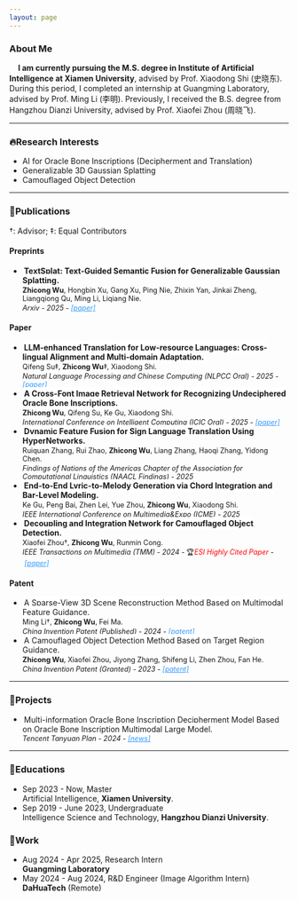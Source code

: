 ```yaml
---
layout: page
---
```


### About Me


&nbsp;&nbsp;&nbsp;&nbsp;**I am currently pursuing the M.S. degree in Institute of Artificial Intelligence at Xiamen University**, advised by Prof. Xiaodong Shi (史晓东). During this period, I completed an internship at Guangming Laboratory, advised by Prof. Ming Li (李明). Previously, I received the B.S. degree from Hangzhou Dianzi University, advised by Prof. Xiaofei Zhou (周晓飞).<br>

---

### 🔥Research Interests

- AI for Oracle Bone Inscriptions (Decipherment and Translation)
- Generalizable 3D Gaussian Splatting
- Camouflaged Object Detection

***

### 📖Publications

†: Advisor; ‡: Equal Contributors

#### Preprints

- <span style="background-color: #FFFFFF; padding: 0.2em; border-radius: 4px; word-wrap: overflow-wrap: word-break: break-all;">**TextSplat: Text-Guided Semantic Fusion for Generalizable Gaussian Splatting.** </span><br><span style="font-size: 0.9em;">**Zhicong Wu**, Hongbin Xu, Gang Xu, Ping Nie, Zhixin Yan, Jinkai Zheng, Liangqiong Qu, Ming Li, Liqiang Nie.</span><br><span style="font-size: 0.9em;">*Arxiv - 2025 - <a href="https://arxiv.org/abs/2504.09588" style="color:#3399FF;">[paper]</a>*</span>

#### Paper

- <span style="background-color: #FFFFFF; padding: 0.2em; border-radius: 4px; word-wrap: overflow-wrap: word-break: break-all;">**LLM-enhanced Translation for Low-resource Languages: Cross-lingual Alignment and Multi-domain Adaptation.** </span><br><span style="font-size: 0.9em;">Qifeng Su‡, **Zhicong Wu**‡, Xiaodong Shi.</span><br><span style="font-size: 0.9em;">*Natural Language Processing and Chinese Computing (NLPCC Oral) - 2025 - <a href="https://arxiv.org/abs/2409.06381" style="color:#3399FF;">[paper]</a>*</span>
- <span style="background-color: #FFFFFF; padding: 0.2em; border-radius: 4px; word-wrap: overflow-wrap: word-break: break-all;">**A Cross-Font Image Retrieval Network for Recognizing Undeciphered Oracle Bone Inscriptions.** </span><br><span style="font-size: 0.9em;">**Zhicong Wu**, Qifeng Su, Ke Gu, Xiaodong Shi.</span><br><span style="font-size: 0.9em;">*International Conference on Intelligent Computing (ICIC Oral) - 2025 - <a href="https://arxiv.org/abs/2409.06381" style="color:#3399FF;">[paper]</a>*</span>
- <span style="background-color: #FFFFFF; padding: 0.2em; border-radius: 4px; word-wrap: overflow-wrap: word-break: break-all;">**Dynamic Feature Fusion for Sign Language Translation Using HyperNetworks.** </span><br><span style="font-size: 0.9em;">Ruiquan Zhang, Rui Zhao, **Zhicong Wu**, Liang Zhang, Haoqi Zhang, Yidong Chen.</span><br><span style="font-size: 0.9em;">*Findings of Nations of the Americas Chapter of the Association for Computational Linguistics (NAACL Findings) - 2025*</span>
- <span style="background-color: #FFFFFF; padding: 0.2em; border-radius: 4px; word-wrap: overflow-wrap: word-break: break-all;">**End-to-End Lyric-to-Melody Generation via Chord Integration and Bar-Level Modeling.**</span><br><span style="font-size: 0.9em;">Ke Gu, Peng Bai, Zhen Lei, Yue Zhou, **Zhicong Wu**, Xiaodong Shi.</span><br><span style="font-size: 0.9em;">*IEEE International Conference on Multimedia&Expo (ICME) - 2025*</span>
- <span style="background-color: #FFFFFF; padding: 0.2em; border-radius: 4px; word-wrap: overflow-wrap: word-break: break-all;">**Decoupling and Integration Network for Camouflaged Object Detection.** </span><br><span style="font-size: 0.9em;">Xiaofei Zhou†, **Zhicong Wu**, Runmin Cong.</span><br><span style="font-size: 0.9em;">*IEEE Transactions on Multimedia (TMM) - 2024 -* 🏆*<span style="color:red;">ESI Highly Cited Paper</span> - <a href="https://ieeexplore.ieee.org/abstract/document/10417767" style="color:#3399FF;">[paper]</a>*</span>

#### Patent

- <span style="background-color: #FFFFFF; padding: 0.2em; border-radius: 4px; word-wrap: overflow-wrap: word-break: break-all;">A Sparse-View 3D Scene Reconstruction Method Based on Multimodal Feature Guidance. </span><br><span style="font-size: 0.9em;">Ming Li†, **Zhicong Wu**, Fei Ma.</span><br><span style="font-size: 0.9em;">*China Invention Patent (Published) - 2024 - <a href="https://kns.cnki.net/kcms2/article/abstract?v=iIrmkp53Lzw9VRt0_hXai-bIf2hpNqIYqLiAjqjzTSXYb7uUFqbhljdXy3QkgWgVHV2hBsSQATq9BqFLpuSUVWNrnvZgZNXkQ_jiWp6_ypzFZ4EmFtKsxSURzmhJHawQAuct4JG2HZQDonS2ozTxJafGzAUsxtaxdUpEnsqPcI_i7zGfORlG8A==&uniplatform=NZKPT&language=CHS" style="color:#3399FF;">[patent]</a>*</span>
- <span style="background-color: #FFFFFF; padding: 0.2em; border-radius: 4px; word-wrap: overflow-wrap: word-break: break-all;">A Camouflaged Object Detection Method Based on Target Region Guidance. </span><br><span style="font-size: 0.9em;">**Zhicong Wu**, Xiaofei Zhou, Jiyong Zhang, Shifeng Li, Zhen Zhou, Fan He.</span><br><span style="font-size: 0.9em;">*China Invention Patent (Granted) - 2023 - <a href="https://kns.cnki.net/kcms2/article/abstract?v=S5uBaE2M3Od0pWaxuBd1ZhHWGmkbwMQKq9FWyilqiu3SsS9mgr7SkzYPDA_A2FvSJS-yfz0GcpIc7vJQyK9M8M_-AnpHejJOB08_ZKWN3bBDLEuagLH-5aAoRJyjPme2zBiN1vuXdU8=&uniplatform=NZKPT&language=CHS" style="color:#3399FF;">[patent]</a>*</span>

***

### 🏹Projects

- <span style="background-color: #FFFFFF; padding: 0.2em; border-radius: 4px; word-wrap: overflow-wrap: word-break: break-all;">Multi-information Oracle Bone Inscription Decipherment Model Based on Oracle Bone Inscription Multimodal Large Model.</span><br><span style="font-size: 0.9em;">*Tencent Tanyuan Plan - 2024 - <a href="https://mp.weixin.qq.com/s/rpsJ3whifQgc_oZ5uwtboA" style="color:#3399FF;">[news]</a>*</span>

---

### 🏫Educations

- Sep 2023 - Now, Master<br>Artificial Intelligence, **Xiamen University**.<br>
- Sep 2019 - June 2023, Undergraduate<br>Intelligence Science and Technology, **Hangzhou Dianzi University**.<br>

### 🌇Work

- Aug 2024 - Apr 2025, Research Intern<br>**Guangming Laboratory**
- May 2024 - Aug 2024,  R&D Engineer (Image Algorithm Intern)<br>**DaHuaTech** (Remote)

